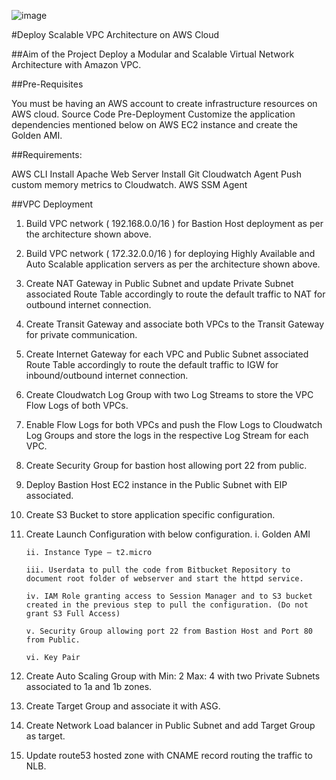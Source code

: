 ![image](https://github.com/user-attachments/assets/9e5fa669-b4ae-4041-9e8d-2e98b4d3597c)

#Deploy Scalable VPC Architecture on AWS Cloud

##Aim of the Project
Deploy a Modular and Scalable Virtual Network Architecture with Amazon VPC.

##Pre-Requisites

You must be having an AWS account to create infrastructure resources on AWS cloud.
Source Code
Pre-Deployment
Customize the application dependencies mentioned below on AWS EC2 instance and create the Golden AMI.

##Requirements:

AWS CLI
Install Apache Web Server
Install Git
Cloudwatch Agent
Push custom memory metrics to Cloudwatch.
AWS SSM Agent

##VPC Deployment

1. Build VPC network ( 192.168.0.0/16 ) for Bastion Host deployment as per the architecture shown above.
2. Build VPC network ( 172.32.0.0/16 ) for deploying Highly Available and Auto Scalable application servers as per the architecture shown above.
3. Create NAT Gateway in Public Subnet and update Private Subnet associated Route Table accordingly to route the default traffic to NAT for outbound internet connection.
4. Create Transit Gateway and associate both VPCs to the Transit Gateway for private communication.
5. Create Internet Gateway for each VPC and Public Subnet associated Route Table accordingly to route the default traffic to IGW for inbound/outbound internet connection.
6. Create Cloudwatch Log Group with two Log Streams to store the VPC Flow Logs of both VPCs.
7. Enable Flow Logs for both VPCs and push the Flow Logs to Cloudwatch Log Groups and store the logs in the respective Log Stream for each VPC.
8. Create Security Group for bastion host allowing port 22 from public.
9. Deploy Bastion Host EC2 instance in the Public Subnet with EIP associated.
10. Create S3 Bucket to store application specific configuration.
11. Create Launch Configuration with below configuration.
         i. Golden AMI
   
        ii. Instance Type – t2.micro
  
        iii. Userdata to pull the code from Bitbucket Repository to document root folder of webserver and start the httpd service.
  
        iv. IAM Role granting access to Session Manager and to S3 bucket created in the previous step to pull the configuration. (Do not grant S3 Full Access)
   
        v. Security Group allowing port 22 from Bastion Host and Port 80 from Public.
   
        vi. Key Pair

12. Create Auto Scaling Group with Min: 2 Max: 4 with two Private Subnets associated to 1a and 1b zones.

13. Create Target Group and associate it with ASG.

14. Create Network Load balancer in Public Subnet and add Target Group as target.

15. Update route53 hosted zone with CNAME record routing the traffic to NLB.
